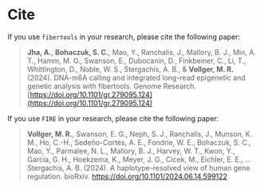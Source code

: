 # Cite

If you use `fibertools` in your research, please cite the following paper:

> **Jha, A.**, **Bohaczuk, S. C.**, Mao, Y., Ranchalis, J., Mallory, B. J., Min, A. T., Hamm, M. O., Swanson, E., Dubocanin, D., Finkbeiner, C., Li, T., Whittington, D., Noble, W. S., Stergachis, A. B., & **Vollger, M. R.** (2024). DNA-m6A calling and integrated long-read epigenetic and genetic analysis with fibertools. Genome Research. [https://doi.org/10.1101/gr.279095.124](https://doi.org/10.1101/gr.279095.124)

If you use `FIRE` in your research, please cite the following paper:

> **Vollger, M. R.**, Swanson, E. G., Neph, S. J., Ranchalis, J., Munson, K. M., Ho, C.-H., Sedeño-Cortés, A. E., Fondrie, W. E., Bohaczuk, S. C., Mao, Y., Parmalee, N. L., Mallory, B. J., Harvey, W. T., Kwon, Y., Garcia, G. H., Hoekzema, K., Meyer, J. G., Cicek, M., Eichler, E. E., … Stergachis, A. B. (2024). A haplotype-resolved view of human gene regulation. bioRxiv. https://doi.org/10.1101/2024.06.14.599122